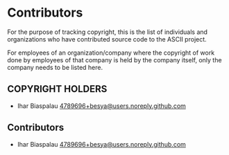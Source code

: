 # Contributors

For the purpose of tracking copyright, this is the list of individuals and
organizations who have contributed source code to the ASCII project.

For employees of an organization/company where the copyright of work done
by employees of that company is held by the company itself, only the company
needs to be listed here.

## COPYRIGHT HOLDERS

- Ihar Biaspalau <4789696+besya@users.noreply.github.com>

## Contributors

- Ihar Biaspalau <4789696+besya@users.noreply.github.com>

